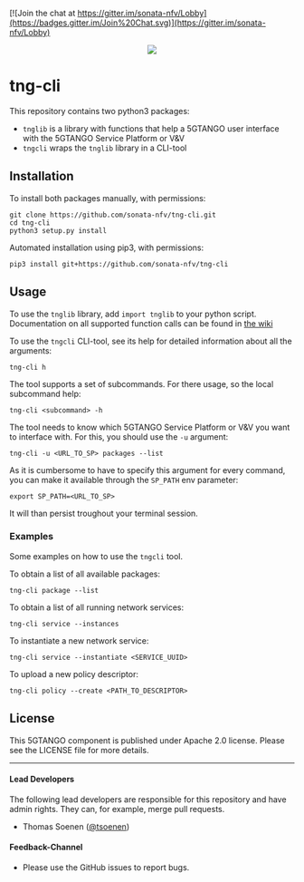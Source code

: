[![Join the chat at https://gitter.im/sonata-nfv/Lobby](https://badges.gitter.im/Join%20Chat.svg)](https://gitter.im/sonata-nfv/Lobby)

<p align="center"><img src="https://github.com/sonata-nfv/tng-api-gtw/wiki/images/sonata-5gtango-logo-500px.png" /></p>

# tng-cli

This repository contains two python3 packages:

* `tnglib` is a library with functions that help a 5GTANGO user interface with the 5GTANGO Service Platform or V&V
* `tngcli` wraps the `tnglib` library in a CLI-tool

## Installation

To install both packages manually, with permissions:

```
git clone https://github.com/sonata-nfv/tng-cli.git
cd tng-cli
python3 setup.py install
```
Automated installation using pip3, with permissions:

```
pip3 install git+https://github.com/sonata-nfv/tng-cli
```

## Usage

To use the `tnglib` library, add `import tnglib` to your python script. Documentation on all supported function calls can be found in [the wiki](https://github.com/sonata-nfv/tng-cli/wiki/tnglib-documentation)

To use the `tngcli` CLI-tool, see its help for detailed information about all the arguments:

```
tng-cli h
```

The tool supports a set of subcommands. For there usage, so the local subcommand help:

```
tng-cli <subcommand> -h
```

The tool needs to know which 5GTANGO Service Platform or V&V you want to interface with. For this, you should use the `-u` argument:

```
tng-cli -u <URL_TO_SP> packages --list
```

As it is cumbersome to have to specify this argument for every command, you can make it available through the `SP_PATH` env parameter:

```
export SP_PATH=<URL_TO_SP>
```

It will than persist troughout your terminal session.

### Examples

Some examples on how to use the `tngcli` tool.

To obtain a list of all available packages:

```
tng-cli package --list
```

To obtain a list of all running network services:

```
tng-cli service --instances
```

To instantiate a new network service:

```
tng-cli service --instantiate <SERVICE_UUID>
```

To upload a new policy descriptor:

```
tng-cli policy --create <PATH_TO_DESCRIPTOR>
```

## License

This 5GTANGO component is published under Apache 2.0 license. Please see the LICENSE file for more details.

---
#### Lead Developers

The following lead developers are responsible for this repository and have admin rights. They can, for example, merge pull requests.

- Thomas Soenen ([@tsoenen](https://github.com/tsoenen))

#### Feedback-Channel

* Please use the GitHub issues to report bugs.
